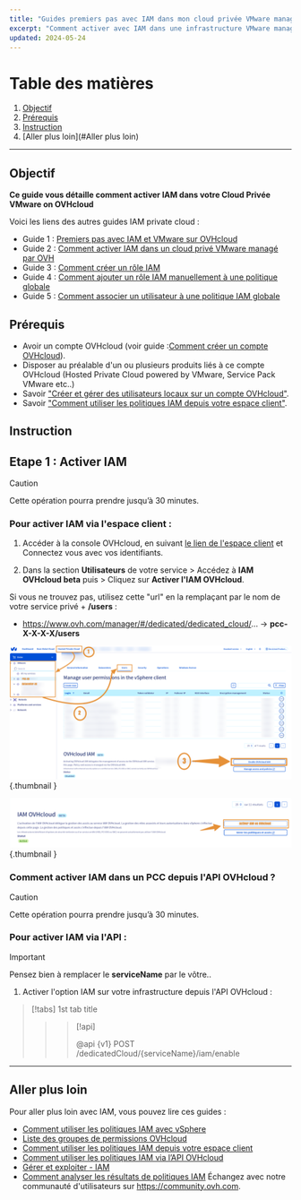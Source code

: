```yaml
---
title: "Guides premiers pas avec IAM dans mon cloud privée VMware managé par OVHcloud"
excerpt: "Comment activer avec IAM dans une infrastructure VMware managé par OVHcloud"
updated: 2024-05-24
---
```


# Table des matières
1. [Objectif](#Objectif)
2. [Prérequis](#Prérequis)
3. [Instruction](#Instruction)
5. [Aller plus loin](#Aller plus loin)

---
## Objectif
**Ce guide vous détaille comment activer IAM dans votre Cloud Privée VMware on OVHcloud**

Voici les liens des autres guides IAM private cloud :

- Guide 1 : [Premiers pas avec IAM et VMware sur OVHcloud](/pages/hosted_private_cloud/hosted_private_cloud_powered_by_vmware/vmware_iam_getting_started)
- Guide 2 : [Comment activer IAM dans un cloud privé VMware managé par OVH](/pages/hosted_private_cloud/hosted_private_cloud_powered_by_vmware/vmware_iam_activation)
- Guide 3 : [Comment créer un rôle IAM](/pages/hosted_private_cloud/hosted_private_cloud_powered_by_vmware/vmware_iam_role)
- Guide 4 : [Comment ajouter un rôle IAM manuellement à une politique globale](/pages/hosted_private_cloud/hosted_private_cloud_powered_by_vmware/vmware_iam_role_policy)
- Guide 5 : [Comment associer un utilisateur à une politique IAM globale](/pages/hosted_private_cloud/hosted_private_cloud_powered_by_vmware/vmware_iam_user_policy)

## Prérequis

- Avoir un compte OVHcloud (voir guide :[Comment créer un compte OVHcloud](https://help.ovhcloud.com/csm/fr-account-create-ovhcloud-account?id=kb_article_view&sysparm_article=KB0043023)).
- Disposer au préalable d'un ou plusieurs produits liés à ce compte OVHcloud (Hosted Private Cloud powered by VMware, Service Pack VMware etc..)
- Savoir ["Créer et gérer des utilisateurs locaux sur un compte OVHcloud"](https://help.ovhcloud.com/csm/fr-account-managing-users?id=kb_article_view&sysparm_article=KB0043058).
- Savoir ["Comment utiliser les politiques IAM depuis votre espace client"](https://help.ovhcloud.com/csm/fr-customer-iam-policies-ui?id=kb_article_view&sysparm_article=KB0058730).


## Instruction

## Etape 1 : Activer IAM

> [!CAUTION]
> Cette opération pourra prendre jusqu’à 30 minutes.

### Pour activer IAM via l'espace client :


1. Accéder à la console OVHcloud, en suivant [le lien de l'espace client](https://www.ovh.com/manager) et Connectez vous avec vos identifiants.

2. Dans la section **Utilisateurs** de votre service > Accédez à **IAM OVHcloud beta** puis > Cliquez sur **Activer l'IAM OVHcloud**.

Si vous ne trouvez pas, utilisez cette "url" en la remplaçant par le nom de votre service privé + **/users** : 
- https://www.ovh.com/manager/#/dedicated/dedicated_cloud/... -> **pcc-X-X-X-X/users**

![Activer IAM](images/iam_enable_2.png){.thumbnail }

![Activer IAM](images/iam_enable.png){.thumbnail }

### Comment activer IAM dans un PCC depuis l'API OVHcloud ?

> [!CAUTION]
> Cette opération pourra prendre jusqu’à 30 minutes.

### Pour activer IAM via l'API :
> [!IMPORTANT]
> Pensez bien à remplacer le **serviceName** par le vôtre..

1. Activer l'option IAM sur votre infrastructure depuis l'API OVHcloud :

> [!tabs]
> 1st tab title
>> > [!api]
>> >
>> > @api {v1} POST /dedicatedCloud/{serviceName}/iam/enable
>> >

---
## Aller plus loin

Pour aller plus loin avec IAM, vous pouvez lire ces guides :

- [Comment utiliser les politiques IAM avec vSphere](https://help.ovhcloud.com/csm/fr-vmware-use-iam-vsphere?id=kb_article_view&sysparm_article=KB0059059)
- [Liste des groupes de permissions OVHcloud](https://help.ovhcloud.com/csm/fr-customer-iam-permissionsgroup?id=kb_article_view&sysparm_article=KB0060254)
- [Comment utiliser les politiques IAM depuis votre espace client](https://help.ovhcloud.com/csm/fr-customer-iam-policies-ui?id=kb_article_view&sysparm_article=KB0058730)
- [Comment utiliser les politiques IAM via l’API OVHcloud](https://help.ovhcloud.com/csm/fr-customer-iam-policies-api?id=kb_article_view&sysparm_article=KB0056808)
- [Gérer et exploiter - IAM](https://help.ovhcloud.com/csm/fr-documentation-manage-operate-iam?id=kb_browse_cat&kb_id=3d4a8129a884a950f07829d7d5c75243&kb_category=f9734072c014f990f0785f572a5744ed&spa=1)
- [Comment analyser les résultats de politiques IAM](https://help.ovhcloud.com/csm/fr-iam-troubleshooting?id=kb_article_view&sysparm_article=KB0060455)
  Échangez avec notre communauté d'utilisateurs sur <https://community.ovh.com>.

